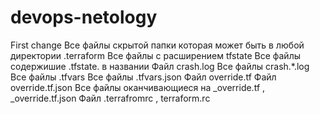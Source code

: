# devops-netology
First change
Все файлы скрытой папки которая может быть в любой директории .terraform
Все файлы c расширением tfstate
Все файлы cодержишие .tfstate. в названии
Файл crash.log
Все файлы crash.*.log
Все файлы .tfvars
Все файлы .tfvars.json
Файл override.tf
Файл override.tf.json
Все файлы оканчивающиеся на _override.tf , _override.tf.json
Файл .terrafromrc , terraform.rc


